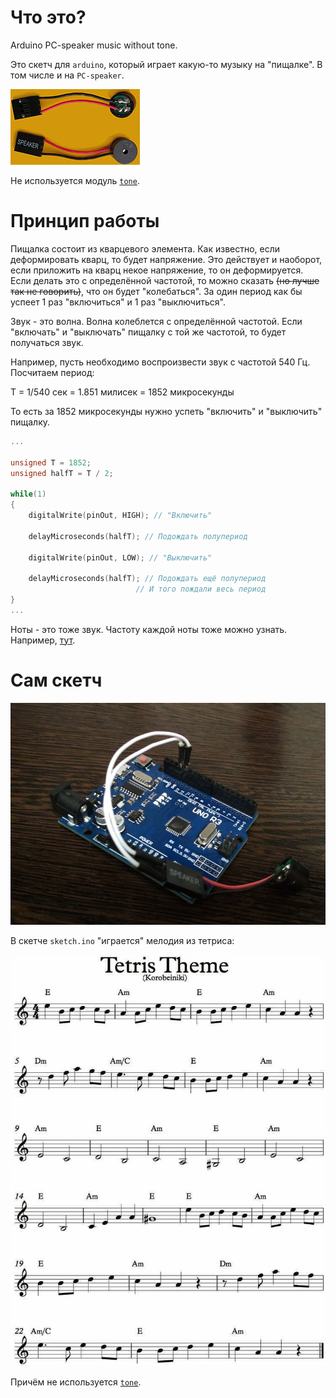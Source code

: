 # Что это?

Arduino PC-speaker music without tone.

Это скетч для `arduino`, который играет какую-то музыку на "пищалке". В том числе и на `PC-speaker`.


![PC-speaker](./imgsrc/PC-speaker.png)

Не используется модуль [`tone`](https://www.arduino.cc/reference/en/language/functions/advanced-io/tone/).

# Принцип работы

Пищалка состоит из кварцевого элемента. Как известно, если деформировать кварц, то будет напряжение. Это действует и наоборот, если приложить на кварц некое напряжение, то он деформируется. Если делать это с определённой частотой, то можно сказать ~~(но лучше так не говорить)~~, что он будет "колебаться". За один период как бы успеет 1 раз "включиться" и 1 раз "выключиться".

Звук - это волна. Волна колеблется с определённой частотой. Если "включать" и "выключать" пищалку с той же частотой, то будет получаться звук.

Например, пусть необходимо воспроизвести звук с частотой 540 Гц. Посчитаем период: 

T = 1/540 сек = 1.851 милисек = 1852 микросекунды

То есть за 1852 микросекунды нужно успеть "включить" и "выключить" пищалку.

``` cpp
...

unsigned T = 1852;
unsigned halfT = T / 2;

while(1)
{
    digitalWrite(pinOut, HIGH); // "Включить"

    delayMicroseconds(halfT); // Подождать полупериод

    digitalWrite(pinOut, LOW); // "Выключить"

    delayMicroseconds(halfT); // Подождать ещё полупериод
                            // И того пождали весь период
}
...
```

Ноты - это тоже звук. Частоту каждой ноты тоже можно узнать. Например, [тут](https://www.translatorscafe.com/unit-converter/ru-RU/calculator/note-frequency/).

# Сам скетч

![](./imgsrc/AP7.png)

В скетче `sketch.ino` "играется" мелодия из тетриса:

![tetrisNotes](./imgsrc/tetrisNotes.png)

Причём не используется [`tone`](https://www.arduino.cc/reference/en/language/functions/advanced-io/tone/).